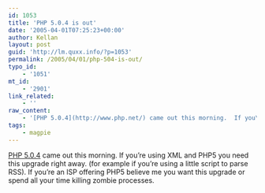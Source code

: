 ```yaml
---
id: 1053
title: 'PHP 5.0.4 is out'
date: '2005-04-01T07:25:23+00:00'
author: Kellan
layout: post
guid: 'http://lm.quxx.info/?p=1053'
permalink: /2005/04/01/php-504-is-out/
typo_id:
    - '1051'
mt_id:
    - '2901'
link_related:
    - ''
raw_content:
    - '[PHP 5.0.4](http://www.php.net/) came out this morning.  If you\''re using XML and PHP5 you need this upgrade right away. (for example if you\''re using a little script to parse RSS).  If you\''re an ISP offering PHP5 believe me you want this upgrade or spend all your time killing zombie processes.'
tags:
    - magpie
---
```


[PHP 5.0.4](http://www.php.net/) came out this morning. If you’re using XML and PHP5 you need this upgrade right away. (for example if you’re using a little script to parse RSS). If you’re an ISP offering PHP5 believe me you want this upgrade or spend all your time killing zombie processes.